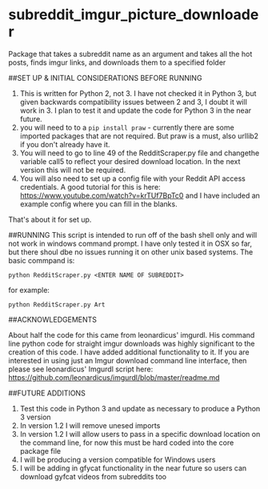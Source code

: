 # subreddit_imgur_picture_downloader
Package that takes a subreddit name as an argument and takes all the hot posts, finds imgur links, and downloads them to a specified folder

##SET UP & INITIAL CONSIDERATIONS BEFORE RUNNING 
1. This is written for Python 2, not 3. I have not checked it in Python 3, but given backwards compatibility issues between 2 and 3, I doubt it will work in 3. I plan to test it and update the code for Python 3 in the near future.
2. you will need to to a `pip install praw` - currently there are some imported packages that are not required. But praw is a must, also urllib2 if you don't already have it.
3. You will need to go to line 49 of the RedditScraper.py file and changethe variable call5 to reflect your desired download location. In the next version this will not be required.
4. You will also need to set up a config file with your Reddit API access credentials. A good tutorial for this is here: https://www.youtube.com/watch?v=krTUf7BpTc0 and I have included an example config where you can fill in the blanks.

That's about it for set up. 

##RUNNING
This script is intended to run off of the bash shell only and will not work in windows command prompt. I have only tested it in OSX so far, but there shoul dbe no issues running it on other unix based systems.
The basic commpand is:

  `python RedditScraper.py <ENTER NAME OF SUBREDDIT>`
  
for example:

  `python RedditScraper.py Art`
  
##ACKNOWLEDGEMENTS

About half the code for this came from leonardicus' imgurdl. His command line python code for straight imgur downloads was highly significant to the creation of this code. I have added additional functionality to it.
If you are interested in using just an Imgur download command line interface, then please see leonardicus' Imgurdl script here: https://github.com/leonardicus/imgurdl/blob/master/readme.md

##FUTURE ADDITIONS
1. Test this code in Python 3 and update as necessary to produce a Python 3 version
2. In version 1.2 I will remove unesed imports
3. In version 1.2 I will allow users to pass in a specific download location on the command line, for now this must be hard coded into the core package file
4. I will be producing a version compatible for Windows users
5. I will be adding in gfycat functionality in the near future so users can download gyfcat videos from subreddits too 
